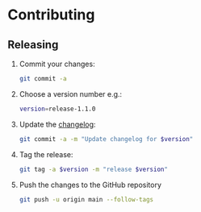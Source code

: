 # Contributing

## Releasing

1. Commit your changes:

    ```bash
    git commit -a
    ```

2. Choose a version number e.g.:

    ```bash
    version=release-1.1.0
    ```

3. Update the [changelog](./CHANGELOG.md):

    ```bash
    git commit -a -m "Update changelog for $version"
    ```

4. Tag the release:

    ```bash
    git tag -a $version -m "release $version"
    ```

5. Push the changes to the GitHub repository

    ```bash
    git push -u origin main --follow-tags
    ```